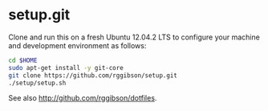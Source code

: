 setup.git
=========
Clone and run this on a fresh Ubuntu 12.04.2 LTS to
configure your machine and development environment as
follows:

```sh
cd $HOME
sudo apt-get install -y git-core
git clone https://github.com/rggibson/setup.git
./setup/setup.sh   
```

See also http://github.com/rggibson/dotfiles.





